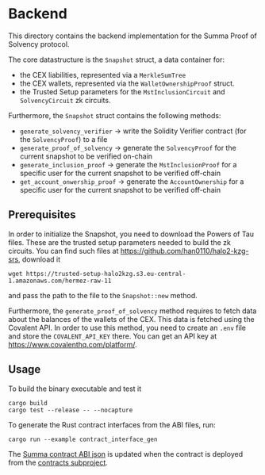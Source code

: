 # Backend

This directory contains the backend implementation for the Summa Proof of Solvency protocol. 

The core datastructure is the `Snapshot` struct, a data container for:

- the CEX liabilities, represented via a `MerkleSumTree`
- the CEX wallets, represented via the `WalletOwnershipProof` struct.
- the Trusted Setup parameters for the `MstInclusionCircuit` and `SolvencyCircuit` zk circuits.

Furthermore, the `Snapshot` struct contains the following methods:

- `generate_solvency_verifier` -> write the Solidity Verifier contract (for the `SolvencyProof`) to a file
- `generate_proof_of_solvency` -> generate the `SolvencyProof` for the current snapshot to be verified on-chain
- `generate_inclusion_proof` -> generate the `MstInclusionProof` for a specific user for the current snapshot to be verified off-chain
- `get_account_onwership_proof` -> generate the `AccountOwnership` for a specific user for the current snapshot to be verified off-chain

## Prerequisites

In order to initialize the Snapshot, you need to download the Powers of Tau files. These are the trusted setup parameters needed to build the zk circuits. You can find such files at https://github.com/han0110/halo2-kzg-srs, download it

```
wget https://trusted-setup-halo2kzg.s3.eu-central-1.amazonaws.com/hermez-raw-11
```

and pass the path to the file to the `Snapshot::new` method.

Furthermore, the `generate_proof_of_solvency` method requires to fetch data about the balances of the wallets of the CEX. This data is fetched using the Covalent API. In order to use this method, you need to create an `.env` file and store the `COVALENT_API_KEY` there. You can get an API key at https://www.covalenthq.com/platform/.

## Usage

To build the binary executable and test it

```
cargo build
cargo test --release -- --nocapture
```

To generate the Rust contract interfaces from the ABI files, run:

```
cargo run --example contract_interface_gen
```

The [Summa contract ABI json](./src/contracts/Summa.json) is updated when the contract is deployed from the [contracts subproject](./../contracts/README.md).

